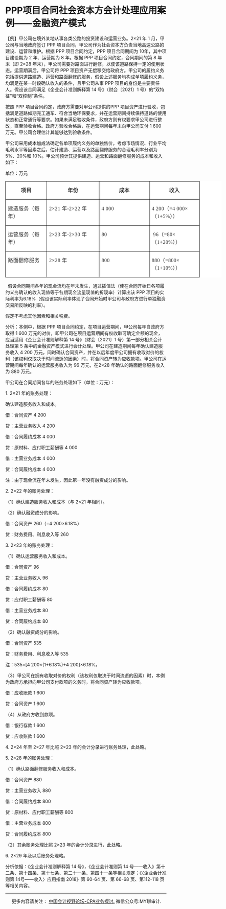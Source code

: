 ﻿PPP项目合同社会资本方会计处理应用案例——金融资产模式
============================

【例】甲公司在境外某地从事各类公路的投资建设和运营业务。2×21 年 1 月，甲公司与当地政府签订 PPP 项目合同，甲公司作为社会资本方负责当地高速公路的建设、运营和维护。根据 PPP 项目合同约定，PPP 项目合同期间为 10年，其中项目建设期为 2 年、运营期为 8 年。根据 PPP 项目合同约定，合同期间的第 8 年末（即 2×28 年末），甲公司需要对路面进行翻修，以使该道路保持一定的使用状态。运营期满后，甲公司将 PPP 项目资产无偿移交给政府方。甲公司的履约义务包括提供道路建造、运营和路面翻修的服务，假设上述服务均构成单项履约义务，均满足在某一时段确认收入的条件，且甲公司从事 PPP 项目的身份是主要责任人。假设该合同满足《企业会计准则解释第 14 号》（财会〔2021〕1 号）的“双特征”和“双控制”条件。

按照 PPP 项目合同约定，政府方需要对甲公司提供的PPP 项目资产进行验收，包括满足道路如期完工通车、符合当地环保要求，并在运营期间持续保持道路的使用状态和正常通行等要求。如果未满足验收条件，政府方则有权要求甲公司进行整改，直至验收合格。政府方验收合格后，在运营期间每年末向甲公司支付 1 600 万元。甲公司合理估计其能够达到验收条件。

甲公司采用成本加成法确定各单项履约义务的单独售价，考虑市场情况、行业平均毛利水平等因素之后，估计建造、运营以及路面翻修服务的合理毛利率分别为 5%、20%和 10%。甲公司预计其提供建造、运营和路面翻修服务的成本和收入如下：

单位：万元

<table class="MsoNormalTable" style="WIDTH: 507.6pt; BACKGROUND: white; BORDER-COLLAPSE: collapse; mso-padding-alt: 0cm 0cm 0cm 0cm; mso-yfti-tbllook: 1184" cellspacing="0" cellpadding="0" width="677" border="0"><tbody><tr style="mso-yfti-irow: 0; mso-yfti-firstrow: yes"><td style="BORDER-TOP: windowtext 1pt solid; BORDER-RIGHT: windowtext 1pt solid; WIDTH: 85.5pt; BORDER-BOTTOM: windowtext 1pt solid; PADDING-BOTTOM: 0cm; PADDING-TOP: 0cm; PADDING-LEFT: 5.25pt; BORDER-LEFT: windowtext 1pt solid; PADDING-RIGHT: 5.25pt; BACKGROUND-COLOR: transparent; mso-border-alt: solid windowtext .75pt" valign="top" width="114"><p class="MsoNormalCxSpMiddle" style="TEXT-ALIGN: center; LINE-HEIGHT: 150%; mso-pagination: widow-orphan; mso-mirror-indents: yes" align="center"><font size="3"><b><span style="FONT-FAMILY: 宋体; COLOR: #333333; LETTER-SPACING: 0.4pt; LINE-HEIGHT: 150%; mso-bidi-font-family: 宋体; mso-ascii-theme-font: major-fareast; mso-fareast-theme-font: major-fareast; mso-hansi-theme-font: major-fareast; mso-font-kerning: 0pt; mso-bidi-font-size: 12.0pt">项目</span></b><span lang="EN-US" style="FONT-FAMILY: 宋体; COLOR: #333333; LETTER-SPACING: 0.4pt; LINE-HEIGHT: 150%; mso-bidi-font-family: 宋体; mso-ascii-theme-font: major-fareast; mso-fareast-theme-font: major-fareast; mso-hansi-theme-font: major-fareast; mso-font-kerning: 0pt; mso-bidi-font-size: 12.0pt"><o:p></o:p></span></font></p></td><td style="BORDER-TOP: windowtext 1pt solid; BORDER-RIGHT: windowtext 1pt solid; WIDTH: 111.75pt; BORDER-BOTTOM: windowtext 1pt solid; PADDING-BOTTOM: 0cm; PADDING-TOP: 0cm; PADDING-LEFT: 5.25pt; BORDER-LEFT: #f0f0f0; PADDING-RIGHT: 5.25pt; BACKGROUND-COLOR: transparent; mso-border-bottom-alt: solid windowtext .75pt; mso-border-top-alt: solid windowtext .75pt; mso-border-right-alt: solid windowtext .75pt" valign="top" width="149"><p class="MsoNormalCxSpMiddle" style="TEXT-ALIGN: center; LINE-HEIGHT: 150%; mso-pagination: widow-orphan; mso-mirror-indents: yes" align="center"><font size="3"><b><span style="FONT-FAMILY: 宋体; COLOR: #333333; LETTER-SPACING: 0.4pt; LINE-HEIGHT: 150%; mso-bidi-font-family: 宋体; mso-ascii-theme-font: major-fareast; mso-fareast-theme-font: major-fareast; mso-hansi-theme-font: major-fareast; mso-font-kerning: 0pt; mso-bidi-font-size: 12.0pt">年份</span></b><span lang="EN-US" style="FONT-FAMILY: 宋体; COLOR: #333333; LETTER-SPACING: 0.4pt; LINE-HEIGHT: 150%; mso-bidi-font-family: 宋体; mso-ascii-theme-font: major-fareast; mso-fareast-theme-font: major-fareast; mso-hansi-theme-font: major-fareast; mso-font-kerning: 0pt; mso-bidi-font-size: 12.0pt"><o:p></o:p></span></font></p></td><td style="BORDER-TOP: windowtext 1pt solid; BORDER-RIGHT: windowtext 1pt solid; WIDTH: 106.5pt; BORDER-BOTTOM: windowtext 1pt solid; PADDING-BOTTOM: 0cm; PADDING-TOP: 0cm; PADDING-LEFT: 5.25pt; BORDER-LEFT: #f0f0f0; PADDING-RIGHT: 5.25pt; BACKGROUND-COLOR: transparent; mso-border-bottom-alt: solid windowtext .75pt; mso-border-top-alt: solid windowtext .75pt; mso-border-right-alt: solid windowtext .75pt" valign="top" width="142"><p class="MsoNormalCxSpMiddle" style="TEXT-ALIGN: center; LINE-HEIGHT: 150%; mso-pagination: widow-orphan; mso-mirror-indents: yes" align="center"><font size="3"><b><span style="FONT-FAMILY: 宋体; COLOR: #333333; LETTER-SPACING: 0.4pt; LINE-HEIGHT: 150%; mso-bidi-font-family: 宋体; mso-ascii-theme-font: major-fareast; mso-fareast-theme-font: major-fareast; mso-hansi-theme-font: major-fareast; mso-font-kerning: 0pt; mso-bidi-font-size: 12.0pt">成本</span></b><span lang="EN-US" style="FONT-FAMILY: 宋体; COLOR: #333333; LETTER-SPACING: 0.4pt; LINE-HEIGHT: 150%; mso-bidi-font-family: 宋体; mso-ascii-theme-font: major-fareast; mso-fareast-theme-font: major-fareast; mso-hansi-theme-font: major-fareast; mso-font-kerning: 0pt; mso-bidi-font-size: 12.0pt"><o:p></o:p></span></font></p></td><td style="BORDER-TOP: windowtext 1pt solid; BORDER-RIGHT: windowtext 1pt solid; WIDTH: 106.5pt; BORDER-BOTTOM: windowtext 1pt solid; PADDING-BOTTOM: 0cm; PADDING-TOP: 0cm; PADDING-LEFT: 5.25pt; BORDER-LEFT: #f0f0f0; PADDING-RIGHT: 5.25pt; BACKGROUND-COLOR: transparent; mso-border-bottom-alt: solid windowtext .75pt; mso-border-top-alt: solid windowtext .75pt; mso-border-right-alt: solid windowtext .75pt" valign="top" width="142"><p class="MsoNormalCxSpMiddle" style="TEXT-ALIGN: center; LINE-HEIGHT: 150%; mso-pagination: widow-orphan; mso-mirror-indents: yes" align="center"><font size="3"><b><span style="FONT-FAMILY: 宋体; COLOR: #333333; LETTER-SPACING: 0.4pt; LINE-HEIGHT: 150%; mso-bidi-font-family: 宋体; mso-ascii-theme-font: major-fareast; mso-fareast-theme-font: major-fareast; mso-hansi-theme-font: major-fareast; mso-font-kerning: 0pt; mso-bidi-font-size: 12.0pt">收入</span></b><span lang="EN-US" style="FONT-FAMILY: 宋体; COLOR: #333333; LETTER-SPACING: 0.4pt; LINE-HEIGHT: 150%; mso-bidi-font-family: 宋体; mso-ascii-theme-font: major-fareast; mso-fareast-theme-font: major-fareast; mso-hansi-theme-font: major-fareast; mso-font-kerning: 0pt; mso-bidi-font-size: 12.0pt"><o:p></o:p></span></font></p></td></tr><tr style="mso-yfti-irow: 1"><td style="BORDER-TOP: #f0f0f0; BORDER-RIGHT: windowtext 1pt solid; WIDTH: 85.5pt; BORDER-BOTTOM: windowtext 1pt solid; PADDING-BOTTOM: 0cm; PADDING-TOP: 0cm; PADDING-LEFT: 5.25pt; BORDER-LEFT: windowtext 1pt solid; PADDING-RIGHT: 5.25pt; BACKGROUND-COLOR: transparent; mso-border-bottom-alt: solid windowtext .75pt; mso-border-right-alt: solid windowtext .75pt; mso-border-left-alt: solid windowtext .75pt" valign="top" width="114"><p class="MsoNormalCxSpMiddle" style="LINE-HEIGHT: 150%; mso-pagination: widow-orphan; mso-mirror-indents: yes"><span style="FONT-FAMILY: 宋体; COLOR: #333333; LETTER-SPACING: 0.4pt; LINE-HEIGHT: 150%; mso-bidi-font-family: 宋体; mso-ascii-theme-font: major-fareast; mso-fareast-theme-font: major-fareast; mso-hansi-theme-font: major-fareast; mso-font-kerning: 0pt; mso-bidi-font-size: 12.0pt"><font size="3">建造服务（每年）<span lang="EN-US"><o:p></o:p></span></font></span></p></td><td style="BORDER-TOP: #f0f0f0; BORDER-RIGHT: windowtext 1pt solid; WIDTH: 111.75pt; BORDER-BOTTOM: windowtext 1pt solid; PADDING-BOTTOM: 0cm; PADDING-TOP: 0cm; PADDING-LEFT: 5.25pt; BORDER-LEFT: #f0f0f0; PADDING-RIGHT: 5.25pt; BACKGROUND-COLOR: transparent; mso-border-bottom-alt: solid windowtext .75pt; mso-border-right-alt: solid windowtext .75pt" valign="top" width="149"><p class="MsoNormalCxSpMiddle" style="LINE-HEIGHT: 150%; mso-pagination: widow-orphan; mso-mirror-indents: yes"><font size="3"><span lang="EN-US" style="FONT-FAMILY: 宋体; COLOR: #333333; LETTER-SPACING: 0.4pt; LINE-HEIGHT: 150%; mso-bidi-font-family: 宋体; mso-ascii-theme-font: major-fareast; mso-fareast-theme-font: major-fareast; mso-hansi-theme-font: major-fareast; mso-font-kerning: 0pt; mso-bidi-font-size: 12.0pt">2</span><span style="FONT-FAMILY: 宋体; COLOR: #333333; LETTER-SPACING: 0.4pt; LINE-HEIGHT: 150%; mso-bidi-font-family: 宋体; mso-ascii-theme-font: major-fareast; mso-fareast-theme-font: major-fareast; mso-hansi-theme-font: major-fareast; mso-font-kerning: 0pt; mso-bidi-font-size: 12.0pt">×<span lang="EN-US">21 </span>年<span lang="EN-US">-2</span>×<span lang="EN-US">22 </span>年<span lang="EN-US"><o:p></o:p></span></span></font></p></td><td style="BORDER-TOP: #f0f0f0; BORDER-RIGHT: windowtext 1pt solid; WIDTH: 106.5pt; BORDER-BOTTOM: windowtext 1pt solid; PADDING-BOTTOM: 0cm; PADDING-TOP: 0cm; PADDING-LEFT: 5.25pt; BORDER-LEFT: #f0f0f0; PADDING-RIGHT: 5.25pt; BACKGROUND-COLOR: transparent; mso-border-bottom-alt: solid windowtext .75pt; mso-border-right-alt: solid windowtext .75pt" valign="top" width="142"><p class="MsoNormalCxSpMiddle" style="LINE-HEIGHT: 150%; mso-pagination: widow-orphan; mso-mirror-indents: yes"><span lang="EN-US" style="FONT-FAMILY: 宋体; COLOR: #333333; LETTER-SPACING: 0.4pt; LINE-HEIGHT: 150%; mso-bidi-font-family: 宋体; mso-ascii-theme-font: major-fareast; mso-fareast-theme-font: major-fareast; mso-hansi-theme-font: major-fareast; mso-font-kerning: 0pt; mso-bidi-font-size: 12.0pt"><font size="3">4 000<o:p></o:p></font></span></p></td><td style="BORDER-TOP: #f0f0f0; BORDER-RIGHT: windowtext 1pt solid; WIDTH: 106.5pt; BORDER-BOTTOM: windowtext 1pt solid; PADDING-BOTTOM: 0cm; PADDING-TOP: 0cm; PADDING-LEFT: 5.25pt; BORDER-LEFT: #f0f0f0; PADDING-RIGHT: 5.25pt; BACKGROUND-COLOR: transparent; mso-border-bottom-alt: solid windowtext .75pt; mso-border-right-alt: solid windowtext .75pt" valign="top" width="142"><p class="MsoNormalCxSpMiddle" style="LINE-HEIGHT: 150%; mso-pagination: widow-orphan; mso-mirror-indents: yes"><font size="3"><span lang="EN-US" style="FONT-FAMILY: 宋体; COLOR: #333333; LETTER-SPACING: 0.4pt; LINE-HEIGHT: 150%; mso-bidi-font-family: 宋体; mso-ascii-theme-font: major-fareast; mso-fareast-theme-font: major-fareast; mso-hansi-theme-font: major-fareast; mso-font-kerning: 0pt; mso-bidi-font-size: 12.0pt">4 200</span><span style="FONT-FAMILY: 宋体; COLOR: #333333; LETTER-SPACING: 0.4pt; LINE-HEIGHT: 150%; mso-bidi-font-family: 宋体; mso-ascii-theme-font: major-fareast; mso-fareast-theme-font: major-fareast; mso-hansi-theme-font: major-fareast; mso-font-kerning: 0pt; mso-bidi-font-size: 12.0pt">（<span lang="EN-US">=4 000</span>×（<span lang="EN-US">1+5%</span>））<span lang="EN-US"><o:p></o:p></span></span></font></p></td></tr><tr style="mso-yfti-irow: 2"><td style="BORDER-TOP: #f0f0f0; BORDER-RIGHT: windowtext 1pt solid; WIDTH: 85.5pt; BORDER-BOTTOM: windowtext 1pt solid; PADDING-BOTTOM: 0cm; PADDING-TOP: 0cm; PADDING-LEFT: 5.25pt; BORDER-LEFT: windowtext 1pt solid; PADDING-RIGHT: 5.25pt; BACKGROUND-COLOR: transparent; mso-border-bottom-alt: solid windowtext .75pt; mso-border-right-alt: solid windowtext .75pt; mso-border-left-alt: solid windowtext .75pt" valign="top" width="114"><p class="MsoNormalCxSpMiddle" style="LINE-HEIGHT: 150%; mso-pagination: widow-orphan; mso-mirror-indents: yes"><span style="FONT-FAMILY: 宋体; COLOR: #333333; LETTER-SPACING: 0.4pt; LINE-HEIGHT: 150%; mso-bidi-font-family: 宋体; mso-ascii-theme-font: major-fareast; mso-fareast-theme-font: major-fareast; mso-hansi-theme-font: major-fareast; mso-font-kerning: 0pt; mso-bidi-font-size: 12.0pt"><font size="3">运营服务（每年）<span lang="EN-US"><o:p></o:p></span></font></span></p></td><td style="BORDER-TOP: #f0f0f0; BORDER-RIGHT: windowtext 1pt solid; WIDTH: 111.75pt; BORDER-BOTTOM: windowtext 1pt solid; PADDING-BOTTOM: 0cm; PADDING-TOP: 0cm; PADDING-LEFT: 5.25pt; BORDER-LEFT: #f0f0f0; PADDING-RIGHT: 5.25pt; BACKGROUND-COLOR: transparent; mso-border-bottom-alt: solid windowtext .75pt; mso-border-right-alt: solid windowtext .75pt" valign="top" width="149"><p class="MsoNormalCxSpMiddle" style="LINE-HEIGHT: 150%; mso-pagination: widow-orphan; mso-mirror-indents: yes"><font size="3"><span lang="EN-US" style="FONT-FAMILY: 宋体; COLOR: #333333; LETTER-SPACING: 0.4pt; LINE-HEIGHT: 150%; mso-bidi-font-family: 宋体; mso-ascii-theme-font: major-fareast; mso-fareast-theme-font: major-fareast; mso-hansi-theme-font: major-fareast; mso-font-kerning: 0pt; mso-bidi-font-size: 12.0pt">2</span><span style="FONT-FAMILY: 宋体; COLOR: #333333; LETTER-SPACING: 0.4pt; LINE-HEIGHT: 150%; mso-bidi-font-family: 宋体; mso-ascii-theme-font: major-fareast; mso-fareast-theme-font: major-fareast; mso-hansi-theme-font: major-fareast; mso-font-kerning: 0pt; mso-bidi-font-size: 12.0pt">×<span lang="EN-US">23 </span>年<span lang="EN-US">-2</span>×<span lang="EN-US">30 </span>年<span lang="EN-US"><o:p></o:p></span></span></font></p></td><td style="BORDER-TOP: #f0f0f0; BORDER-RIGHT: windowtext 1pt solid; WIDTH: 106.5pt; BORDER-BOTTOM: windowtext 1pt solid; PADDING-BOTTOM: 0cm; PADDING-TOP: 0cm; PADDING-LEFT: 5.25pt; BORDER-LEFT: #f0f0f0; PADDING-RIGHT: 5.25pt; BACKGROUND-COLOR: transparent; mso-border-bottom-alt: solid windowtext .75pt; mso-border-right-alt: solid windowtext .75pt" valign="top" width="142"><p class="MsoNormalCxSpMiddle" style="LINE-HEIGHT: 150%; mso-pagination: widow-orphan; mso-mirror-indents: yes"><span lang="EN-US" style="FONT-FAMILY: 宋体; COLOR: #333333; LETTER-SPACING: 0.4pt; LINE-HEIGHT: 150%; mso-bidi-font-family: 宋体; mso-ascii-theme-font: major-fareast; mso-fareast-theme-font: major-fareast; mso-hansi-theme-font: major-fareast; mso-font-kerning: 0pt; mso-bidi-font-size: 12.0pt"><font size="3">80<o:p></o:p></font></span></p></td><td style="BORDER-TOP: #f0f0f0; BORDER-RIGHT: windowtext 1pt solid; WIDTH: 106.5pt; BORDER-BOTTOM: windowtext 1pt solid; PADDING-BOTTOM: 0cm; PADDING-TOP: 0cm; PADDING-LEFT: 5.25pt; BORDER-LEFT: #f0f0f0; PADDING-RIGHT: 5.25pt; BACKGROUND-COLOR: transparent; mso-border-bottom-alt: solid windowtext .75pt; mso-border-right-alt: solid windowtext .75pt" valign="top" width="142"><p class="MsoNormalCxSpMiddle" style="LINE-HEIGHT: 150%; mso-pagination: widow-orphan; mso-mirror-indents: yes"><font size="3"><span lang="EN-US" style="FONT-FAMILY: 宋体; COLOR: #333333; LETTER-SPACING: 0.4pt; LINE-HEIGHT: 150%; mso-bidi-font-family: 宋体; mso-ascii-theme-font: major-fareast; mso-fareast-theme-font: major-fareast; mso-hansi-theme-font: major-fareast; mso-font-kerning: 0pt; mso-bidi-font-size: 12.0pt">&nbsp;96</span><span style="FONT-FAMILY: 宋体; COLOR: #333333; LETTER-SPACING: 0.4pt; LINE-HEIGHT: 150%; mso-bidi-font-family: 宋体; mso-ascii-theme-font: major-fareast; mso-fareast-theme-font: major-fareast; mso-hansi-theme-font: major-fareast; mso-font-kerning: 0pt; mso-bidi-font-size: 12.0pt">（<span lang="EN-US">=80</span>×（<span lang="EN-US">1+20%</span>））<span lang="EN-US"><o:p></o:p></span></span></font></p></td></tr><tr style="mso-yfti-irow: 3; mso-yfti-lastrow: yes"><td style="BORDER-TOP: #f0f0f0; BORDER-RIGHT: windowtext 1pt solid; WIDTH: 85.5pt; BORDER-BOTTOM: windowtext 1pt solid; PADDING-BOTTOM: 0cm; PADDING-TOP: 0cm; PADDING-LEFT: 5.25pt; BORDER-LEFT: windowtext 1pt solid; PADDING-RIGHT: 5.25pt; BACKGROUND-COLOR: transparent; mso-border-bottom-alt: solid windowtext .75pt; mso-border-right-alt: solid windowtext .75pt; mso-border-left-alt: solid windowtext .75pt" valign="top" width="114"><p class="MsoNormalCxSpMiddle" style="LINE-HEIGHT: 150%; mso-pagination: widow-orphan; mso-mirror-indents: yes"><span style="FONT-FAMILY: 宋体; COLOR: #333333; LETTER-SPACING: 0.4pt; LINE-HEIGHT: 150%; mso-bidi-font-family: 宋体; mso-ascii-theme-font: major-fareast; mso-fareast-theme-font: major-fareast; mso-hansi-theme-font: major-fareast; mso-font-kerning: 0pt; mso-bidi-font-size: 12.0pt"><font size="3">路面翻修服务<span lang="EN-US"><o:p></o:p></span></font></span></p></td><td style="BORDER-TOP: #f0f0f0; BORDER-RIGHT: windowtext 1pt solid; WIDTH: 111.75pt; BORDER-BOTTOM: windowtext 1pt solid; PADDING-BOTTOM: 0cm; PADDING-TOP: 0cm; PADDING-LEFT: 5.25pt; BORDER-LEFT: #f0f0f0; PADDING-RIGHT: 5.25pt; BACKGROUND-COLOR: transparent; mso-border-bottom-alt: solid windowtext .75pt; mso-border-right-alt: solid windowtext .75pt" valign="top" width="149"><p class="MsoNormalCxSpMiddle" style="LINE-HEIGHT: 150%; mso-pagination: widow-orphan; mso-mirror-indents: yes"><font size="3"><span lang="EN-US" style="FONT-FAMILY: 宋体; COLOR: #333333; LETTER-SPACING: 0.4pt; LINE-HEIGHT: 150%; mso-bidi-font-family: 宋体; mso-ascii-theme-font: major-fareast; mso-fareast-theme-font: major-fareast; mso-hansi-theme-font: major-fareast; mso-font-kerning: 0pt; mso-bidi-font-size: 12.0pt">2</span><span style="FONT-FAMILY: 宋体; COLOR: #333333; LETTER-SPACING: 0.4pt; LINE-HEIGHT: 150%; mso-bidi-font-family: 宋体; mso-ascii-theme-font: major-fareast; mso-fareast-theme-font: major-fareast; mso-hansi-theme-font: major-fareast; mso-font-kerning: 0pt; mso-bidi-font-size: 12.0pt">×<span lang="EN-US">28 </span>年<span lang="EN-US"><o:p></o:p></span></span></font></p></td><td style="BORDER-TOP: #f0f0f0; BORDER-RIGHT: windowtext 1pt solid; WIDTH: 106.5pt; BORDER-BOTTOM: windowtext 1pt solid; PADDING-BOTTOM: 0cm; PADDING-TOP: 0cm; PADDING-LEFT: 5.25pt; BORDER-LEFT: #f0f0f0; PADDING-RIGHT: 5.25pt; BACKGROUND-COLOR: transparent; mso-border-bottom-alt: solid windowtext .75pt; mso-border-right-alt: solid windowtext .75pt" valign="top" width="142"><p class="MsoNormalCxSpMiddle" style="LINE-HEIGHT: 150%; mso-pagination: widow-orphan; mso-mirror-indents: yes"><span lang="EN-US" style="FONT-FAMILY: 宋体; COLOR: #333333; LETTER-SPACING: 0.4pt; LINE-HEIGHT: 150%; mso-bidi-font-family: 宋体; mso-ascii-theme-font: major-fareast; mso-fareast-theme-font: major-fareast; mso-hansi-theme-font: major-fareast; mso-font-kerning: 0pt; mso-bidi-font-size: 12.0pt"><font size="3">800<o:p></o:p></font></span></p></td><td style="BORDER-TOP: #f0f0f0; BORDER-RIGHT: windowtext 1pt solid; WIDTH: 106.5pt; BORDER-BOTTOM: windowtext 1pt solid; PADDING-BOTTOM: 0cm; PADDING-TOP: 0cm; PADDING-LEFT: 5.25pt; BORDER-LEFT: #f0f0f0; PADDING-RIGHT: 5.25pt; BACKGROUND-COLOR: transparent; mso-border-bottom-alt: solid windowtext .75pt; mso-border-right-alt: solid windowtext .75pt" valign="top" width="142"><p class="MsoNormalCxSpMiddle" style="LINE-HEIGHT: 150%; mso-pagination: widow-orphan; mso-mirror-indents: yes"><font size="3"><span lang="EN-US" style="FONT-FAMILY: 宋体; COLOR: #333333; LETTER-SPACING: 0.4pt; LINE-HEIGHT: 150%; mso-bidi-font-family: 宋体; mso-ascii-theme-font: major-fareast; mso-fareast-theme-font: major-fareast; mso-hansi-theme-font: major-fareast; mso-font-kerning: 0pt; mso-bidi-font-size: 12.0pt">880</span><span style="FONT-FAMILY: 宋体; COLOR: #333333; LETTER-SPACING: 0.4pt; LINE-HEIGHT: 150%; mso-bidi-font-family: 宋体; mso-ascii-theme-font: major-fareast; mso-fareast-theme-font: major-fareast; mso-hansi-theme-font: major-fareast; mso-font-kerning: 0pt; mso-bidi-font-size: 12.0pt">（<span lang="EN-US">=800</span>×（<span lang="EN-US">1+10%</span>））<span lang="EN-US"><o:p></o:p></span></span></font></p></td></tr></tbody></table>

  假设合同期间各年的现金流均在年末发生，通过插值法（使在合同开始日各项履约义务确认的收入现值等于各期现金流量现值的折现率）计算出该 PPP 项目的实际利率为6.18%（假设该实际利率体现了合同开始时甲公司与政府方进行单独融资交易所反映的利率）。

假定不考虑其他因素和相关税费。

分析：本例中，根据 PPP 项目合同约定，在项目运营期间，甲公司每年自政府方取得 1 600 万元的对价，即甲公司在项目运营期间有权收取可确定金额的现金，应当适用《企业会计准则解释第 14 号》（财会〔2021〕1 号）第一部分相关会计处理第 5 条中的金融资产模式进行会计处理。甲公司在建造期间每年确认建造服务收入 4 200 万元，同时确认合同资产，并在以后年度甲公司拥有收取对价的权利（该权利仅取决于时间流逝的因素）时，将合同资产转为应收款项。甲公司在运营期间每年确认的运营服务收入为 96 万元，在2×28 年确认的路面翻修服务收入为 880 万元。

甲公司在合同期间各年的账务处理如下（单位：万元）：

1\. 2×21 年的账务处理：

确认建造服务收入和成本。

借：合同资产 4 200

贷：主营业务收入 4 200

借：合同履约成本 4 000

贷：原材料、应付职工薪酬等 4 000

借：主营业务成本 4 000

贷：合同履约成本 4 000

注：由于现金流在年末发生，因此第一年没有融资成分的影响。

2\. 2×22 年的账务处理：

（1）确认建造服务收入和成本（与 2×21 年相同）。

（2）确认融资成分的影响。

借：合同资产 260（\=4 200×6.18%）

贷：财务费用、利息收入等 260

3\. 2×23 年的账务处理：

（1）确认运营服务收入和成本。

借：合同资产 96

贷：主营业务收入 96

借：合同履约成本 80

贷：应付职工薪酬等 80

借：主营业务成本 80

贷：合同履约成本 80

（2）确认融资成分的影响。

借：合同资产 535

贷：财务费用、利息收入等 535

注：535=\[4 200×(1+6.18%)+4 200\]×6.18%。

（3）甲公司在拥有收取对价的权利（该权利仅取决于时间流逝的因素）时，本例为政府方承担向甲公司支付款项的义务时，将合同资产转为应收款项。

借：应收账款 1 600

贷：合同资产 1 600

（4）从政府方收到款项。

借：银行存款 1 600

贷：应收账款 1 600

4\. 2×24 年至 2×27 年比照 2×23 年的会计分录进行账务处理，此处略。

5\. 2×28 年的账务处理：

（1）确认路面翻修服务收入和成本。

借：合同资产 880

贷：主营业务收入 880

借：合同履约成本 800

贷：原材料、应付职工薪酬等 800

借：主营业务成本 800

贷：合同履约成本 800

（2）其余账务处理比照 2×23 年的会计分录进行，此处略。

6\. 2×29 年及以后账务处理略。

分析依据：《企业会计准则解释第 14 号》，《企业会计准则第 14 号——收入》第十二条、第十四条、第十七条、第二十一条、第四十一条等相关规定；《〈企业会计准则第 14号——收入〉应用指南 2018》第 60-64 页、第 66-68 页、第112-118 页等相关内容。 

* * *

     更多内容请关注： [中国会计视野论坛-CPA业务探讨.](https://bbs.esnai.com/thread-5354530-1-3.html) 微信公众号:MY聊审计.